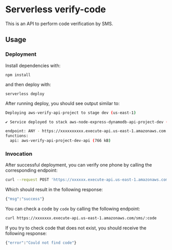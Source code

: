 <!--
title: 'Serverless Framework Node Express API service backed by DynamoDB on AWS'
description: 'This template demonstrates how to develop and deploy a simple Node Express API service backed by DynamoDB running on AWS Lambda using the traditional Serverless Framework.'
layout: Doc
framework: v3
platform: AWS
language: nodeJS
priority: 1
authorLink: 'https://github.com/serverless'
authorName: 'Serverless, inc.'
authorAvatar: 'https://avatars1.githubusercontent.com/u/13742415?s=200&v=4'
-->

# Serverless verify-code

This is an API to perform code verification by SMS.

## Usage



### Deployment

Install dependencies with:

```
npm install
```

and then deploy with:

```
serverless deploy
```

After running deploy, you should see output similar to:

```bash
Deploying aws-verify-api-project to stage dev (us-east-1)

✔ Service deployed to stack aws-node-express-dynamodb-api-project-dev (196s)

endpoint: ANY - https://xxxxxxxxxx.execute-api.us-east-1.amazonaws.com
functions:
  api: aws-verify-api-project-dev-api (766 kB)
```

### Invocation

After successful deployment, you can verify one phone by calling the corresponding endpoint:

```bash
curl --request POST 'https://xxxxxx.execute-api.us-east-1.amazonaws.com/sms' --header 'Content-Type: application/json' --data-raw '{"phone": "+551122334455"}'
```

Which should result in the following response:

```bash
{"msg":"success"}
```

You can check a code by `code` by calling the following endpoint:

```bash
curl https://xxxxxxx.execute-api.us-east-1.amazonaws.com/sms/:code
```

If you try to check code that does not exist, you should receive the following response:

```bash
{"error":"Could not find code"}
```
